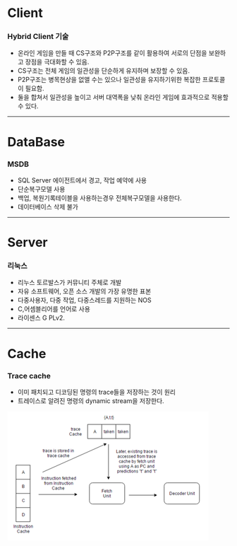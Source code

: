 # Client

### Hybrid Client 기술

* 온라인 게임을 만들 때 CS구조와 P2P구조를 같이 활용하여 서로의 단점을 보완하고 장점을 극대화할 수 있음.
* CS구조는 전체 게임의 일관성을 단순하게 유지하며 보장할 수 있음.
* P2P구조는 병목현상을 없앨 수는 있으나 일관성을 유지하기위한 복잡한 프로토콜이 필요함.
* 둘을 합쳐서 일관성을 높이고 서버 대역폭을 낮춰 온라인 게임에 효과적으로 적용할 수 있다.

-----------------------------------------------



# DataBase

### MSDB

- SQL Server 에이전트에서 경고, 작업 예약에 사용
- 단순복구모델 사용
- 백업, 복원기록테이블을 사용하는경우 전체복구모델을 사용한다.
- 데이터베이스 삭제 불가

-------------------------------



# Server

### 리눅스

- 리누스 토르발스가 커뮤니티 주체로 개발
- 자유 소프트웨어, 오픈 소스 개발의 가장 유명한 표본
- 다중사용자, 다중 작업, 다중스레드를 지원하는 NOS
- C,어셈블리어를 언어로 사용
- 라이센스 G PLv2.

---------------



# Cache

### Trace cache

- 이미 패치되고 디코딩된 명령의 trace들을 저장하는 것이 원리
- 트레이스로 알려진 명령의 dynamic stream을 저장한다.

![Trace cache 이미지](https://github.com/straipe/2018920028-intro/blob/2018920028_%EC%8B%A0%EB%8F%84%EC%98%81_%EC%B0%BD%EC%9D%98%EA%B3%B5%EA%B0%9C%EC%9D%B8%EA%B3%BC%EC%A0%9C/%EC%B0%BD%EC%9D%98%EA%B3%B5%20%EA%B0%9C%EC%9D%B8%EA%B3%BC%EC%A0%9C/TraceCache.png)